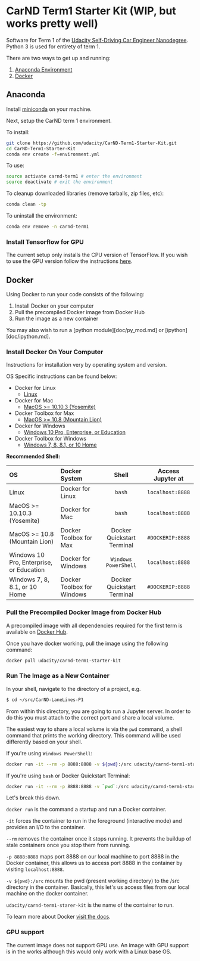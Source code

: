 # CarND Term1 Starter Kit (WIP, but works pretty well)

Software for Term 1 of the [Udacity Self-Driving Car Engineer Nanodegree](https://www.udacity.com/course/self-driving-car-engineer-nanodegree--nd013). Python 3 is used for entirety of term 1.

There are two ways to get up and running:

1. [Anaconda Environment](#Anaconda)
2. [Docker](#Docker)

## Anaconda

Install [miniconda](http://conda.pydata.org/miniconda.html) on your machine.

Next, setup the CarND term 1 environment.

To install:

```sh
git clone https://github.com/udacity/CarND-Term1-Starter-Kit.git
cd CarND-Term1-Starter-Kit
conda env create -f=environment.yml
```

To use:

```sh
source activate carnd-term1 # enter the environment
source deactivate # exit the environment
```

To cleanup downloaded libraries (remove tarballs, zip files, etc):

```sh
conda clean -tp
```

To uninstall the environment:

```sh
conda env remove -n carnd-term1
```

### Install Tensorflow for GPU

The current setup only installs the CPU version of TensorFlow. If you wish to use the GPU version follow the instructions [here](https://www.tensorflow.org/get_started).

## Docker

Using Docker to run your code consists of the following:

1. Install Docker on your computer
2. Pull the precompiled Docker image from Docker Hub
3. Run the image as a new container

You may also wish to run a [python module][doc/py_mod.md] or [ipython][doc/ipython.md].

### Install Docker On Your Computer

Instructions for installation very by operating system and version.

OS Specific instructions can be found below:

- Docker for Linux
   - [Linux](doc/docker_for_linux.md)
- Docker for Mac
   - [MacOS >= 10.10.3 (Yosemite)](doc/docker_for_mac.md)
- Docker Toolbox for Max
   - [MacOS >= 10.8 (Mountain Lion)](doc/docker_toolbox_for_mac.md)
- Docker for Windows
   - [Windows 10 Pro, Enterprise, or Education](doc/docker_for_windows.md)
- Docker Toolbox for Windows
   - [Windows 7, 8, 8.1, or 10 Home ](doc/docker_toolbox_for_windows.md)

**Recommended Shell:**

| OS                                       | Docker System               | Shell                      | Access Jupyter at |
|:-----------------------------------------|:----------------------------|:--------------------------:|:-----------------:|
| Linux                                    | Docker for Linux            | `bash`                     | `localhost:8888`  |
| MacOS >= 10.10.3 (Yosemite)              | Docker for Mac              | `bash`                     | `localhost:8888`  |
| MacOS >= 10.8 (Mountain Lion)            | Docker Toolbox for Max      | Docker Quickstart Terminal | `#DOCKERIP:8888`  |
| Windows 10 Pro, Enterprise, or Education | Docker for Windows          | `Windows PowerShell`       | `localhost:8888`  |
| Windows 7, 8, 8.1, or 10 Home            | Docker Toolbox for Windows  | Docker Quickstart Terminal | `#DOCKERIP:8888`  |

### Pull the Precompiled Docker Image from Docker Hub

A precompiled image with all dependencies required for the first term is
available on [Docker Hub][carnd_docker_hub].

Once you have docker working, pull the image using the following command:

```sh
docker pull udacity/carnd-term1-starter-kit
```

### Run The Image as a New Container

In your shell, navigate to the directory of a project, e.g.

```bash
$ cd ~/src/CarND-LaneLines-P1
```

From within this directory, you are going to run a Jupyter server. In order
to do this you must attach to the correct port and share a local volume.

The easiest way to share a local volume is via the `pwd` command, a shell
command that prints the working directory. This command will be used
differently based on your shell.

If you're using `Windows PowerShell`:

```sh
docker run -it --rm -p 8888:8888 -v ${pwd}:/src udacity/carnd-term1-starter-kit
```

If you're using `bash` or Docker Quickstart Terminal:

```sh
docker run -it --rm -p 8888:8888 -v `pwd`:/src udacity/carnd-term1-starter-kit
```

Let's break this down.

`docker run` is the command a startup and run a Docker container.

`-it` forces the container to run in the foreground (interactive mode) and
provides an I/O to the container.

`--rm` removes the container once it stops running.
It prevents the buildup of stale containers once you stop them from running.

`-p 8888:8888` maps port 8888 on our local machine to port 8888 in the Docker
container, this allows us to access port 8888 in the container
by visiting `localhost:8888`.

`-v ${pwd}:/src` mounts the pwd (present working directory) to the /src
directory in the container. Basically, this let's us access files
from our local machine on the docker container.

`udacity/carnd-term1-starer-kit` is the name of the container to run.

To learn more about Docker [visit the docs](https://docs.docker.com/engine/userguide/intro/).

### GPU support

The current image does not support GPU use. An image with GPU support is in the works although this would only work with a Linux base OS.

[carnd_docker_hub]: https://hub.docker.com/r/udacity/carnd-term1-starter-kit/
